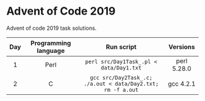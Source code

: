# Advent of Code 2019

Advent of code 2019 task solutions.

| Day | Programming language | Run script                                                  | Versions    |
|:---:|:--------------------:|:-----------------------------------------------------------:|:-----------:|
| 1   | Perl                 | `perl src/Day1Task_.pl < data/Day1.txt`                     | perl 5.28.0 |
| 2   | C                    | `gcc src/Day2Task_.c; ./a.out < data/Day2.txt; rm -f a.out` | gcc 4.2.1   |
